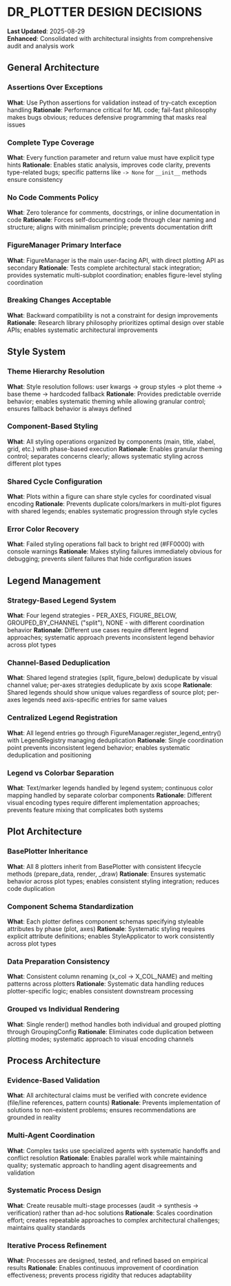 # DR_PLOTTER DESIGN DECISIONS

**Last Updated**: 2025-08-29  
**Enhanced**: Consolidated with architectural insights from comprehensive audit and analysis work

## General Architecture

### **Assertions Over Exceptions**
**What**: Use Python assertions for validation instead of try-catch exception handling
**Rationale**: Performance critical for ML code; fail-fast philosophy makes bugs obvious; reduces defensive programming that masks real issues

### **Complete Type Coverage** 
**What**: Every function parameter and return value must have explicit type hints
**Rationale**: Enables static analysis, improves code clarity, prevents type-related bugs; specific patterns like `-> None` for `__init__` methods ensure consistency

### **No Code Comments Policy**
**What**: Zero tolerance for comments, docstrings, or inline documentation in code
**Rationale**: Forces self-documenting code through clear naming and structure; aligns with minimalism principle; prevents documentation drift

### **FigureManager Primary Interface**
**What**: FigureManager is the main user-facing API, with direct plotting API as secondary
**Rationale**: Tests complete architectural stack integration; provides systematic multi-subplot coordination; enables figure-level styling coordination

### **Breaking Changes Acceptable**
**What**: Backward compatibility is not a constraint for design improvements
**Rationale**: Research library philosophy prioritizes optimal design over stable APIs; enables systematic architectural improvements

## Style System

### **Theme Hierarchy Resolution**
**What**: Style resolution follows: user kwargs → group styles → plot theme → base theme → hardcoded fallback
**Rationale**: Provides predictable override behavior; enables systematic theming while allowing granular control; ensures fallback behavior is always defined

### **Component-Based Styling**
**What**: All styling operations organized by components (main, title, xlabel, grid, etc.) with phase-based execution
**Rationale**: Enables granular theming control; separates concerns clearly; allows systematic styling across different plot types

### **Shared Cycle Configuration**
**What**: Plots within a figure can share style cycles for coordinated visual encoding
**Rationale**: Prevents duplicate colors/markers in multi-plot figures with shared legends; enables systematic progression through style cycles

### **Error Color Recovery**
**What**: Failed styling operations fall back to bright red (#FF0000) with console warnings
**Rationale**: Makes styling failures immediately obvious for debugging; prevents silent failures that hide configuration issues

## Legend Management

### **Strategy-Based Legend System**
**What**: Four legend strategies - PER_AXES, FIGURE_BELOW, GROUPED_BY_CHANNEL ("split"), NONE - with different coordination behavior
**Rationale**: Different use cases require different legend approaches; systematic approach prevents inconsistent legend behavior across plot types

### **Channel-Based Deduplication**
**What**: Shared legend strategies (split, figure_below) deduplicate by visual channel value; per-axes strategies deduplicate by axis scope
**Rationale**: Shared legends should show unique values regardless of source plot; per-axes legends need axis-specific entries for same values

### **Centralized Legend Registration**
**What**: All legend entries go through FigureManager.register_legend_entry() with LegendRegistry managing deduplication
**Rationale**: Single coordination point prevents inconsistent legend behavior; enables systematic deduplication and positioning

### **Legend vs Colorbar Separation**
**What**: Text/marker legends handled by legend system; continuous color mapping handled by separate colorbar components
**Rationale**: Different visual encoding types require different implementation approaches; prevents feature mixing that complicates both systems

## Plot Architecture

### **BasePlotter Inheritance**
**What**: All 8 plotters inherit from BasePlotter with consistent lifecycle methods (prepare_data, render, _draw)
**Rationale**: Ensures systematic behavior across plot types; enables consistent styling integration; reduces code duplication

### **Component Schema Standardization**
**What**: Each plotter defines component schemas specifying styleable attributes by phase (plot, axes)
**Rationale**: Systematic styling requires explicit attribute definitions; enables StyleApplicator to work consistently across plot types

### **Data Preparation Consistency**
**What**: Consistent column renaming (x_col → X_COL_NAME) and melting patterns across plotters
**Rationale**: Systematic data handling reduces plotter-specific logic; enables consistent downstream processing

### **Grouped vs Individual Rendering**
**What**: Single render() method handles both individual and grouped plotting through GroupingConfig
**Rationale**: Eliminates code duplication between plotting modes; systematic approach to visual encoding channels

## Process Architecture

### **Evidence-Based Validation**
**What**: All architectural claims must be verified with concrete evidence (file/line references, pattern counts)
**Rationale**: Prevents implementation of solutions to non-existent problems; ensures recommendations are grounded in reality

### **Multi-Agent Coordination**
**What**: Complex tasks use specialized agents with systematic handoffs and conflict resolution
**Rationale**: Enables parallel work while maintaining quality; systematic approach to handling agent disagreements and validation

### **Systematic Process Design**
**What**: Create reusable multi-stage processes (audit → synthesis → verification) rather than ad-hoc solutions
**Rationale**: Scales coordination effort; creates repeatable approaches to complex architectural challenges; maintains quality standards

### **Iterative Process Refinement**
**What**: Processes are designed, tested, and refined based on empirical results
**Rationale**: Enables continuous improvement of coordination effectiveness; prevents process rigidity that reduces adaptability